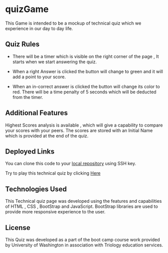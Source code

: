 # quizGame

This Game is intended to be a mockup of technical quiz which we experience in our day to day life. 

## Quiz Rules

* There will be a timer which is visible on the right corner of the page , It starts when we start answering the quiz. 

* When a right Answer is clicked the button will change to green and it will add a point to your score.

* When an in-correct answer is clicked the button will change its color to red. There will be a time penalty of 5 seconds which will be deducted from the timer.

## Additional Features

Highest Scores analysis is available , which will give a capability to compare your scores with your peers. The scores are stored with an Initial Name which is provided at the end of the quiz.

## Deployed Links

You can clone this code to your [local repository](https://github.com/anurav18/quizGame) using SSH key. 

Try to play this technical quiz by clicking [Here](https://anurav18.github.io/quizGame/)


## Technologies Used

This Technical quiz page was developed using the features and capabilities of HTML , CSS , BootStrap and JavaScript. BootStrap libraries are used to provide more responsive experience to the user.

## License

This Quiz was developed as a part of the boot camp course work provided by University of Washington in association with Triology education services.